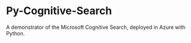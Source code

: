 # Py-Cognitive-Search
A demonstrator of the Microsoft Cognitive Search, deployed in Azure with Python.